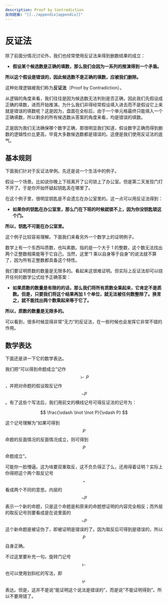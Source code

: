 ```yaml
---
description: Proof by Contradiction
反向链接: "[[../appendix|appendix]]"
---
```


# 反证法

除了前面分情况讨论外，我们也经常使用反证法来得到删数结果的成立：

* **假设某个候选数是正确的填数，那么我们会因为一系列的推演得到一个矛盾。**

**所以这个假设是错误的，因此候选数不是正确的填数，应被我们删除。**

这种处理逻辑被我们称为**反证法**（Proof by Contradiction）。

从逻辑的角度来看，我们往往是因为候选数无法判别是否正确，因此我们先假设成正确的填数，进而开始推演。为什么我们非得经常假设填入进去而不是假设它上来就是错误的填数呢？这是因为，盘面在全标后，由于一个单元格最终只能填入一个正确填数，所以剩余的所有候选数从答案的角度来看，均是错误的填数。

正是因为我们无法确保哪个数字正确，那很明显我们知道，假设数字正确而得到删数的逻辑性价比更高，毕竟大多数候选数都是错误的。这便是我们使用反证法的底气。

## 基本规则 <a href="#rule" id="rule"></a>

下面我们针对于反证法举例。先还是说一个生活中的例子。

假设一个场景。比如说你晚上下班离开了公司锁上了办公室。但是第二天发现门打不开了。于是你开始怀疑起钥匙丢在哪里了。

在这个例子里，很明显钥匙是不会遗忘在办公室里的。这一点可以用反证法得到：

* **如果你的钥匙在办公室里，那么门在下班的时候就锁不上，因为你没钥匙锁这个门。**

**所以，钥匙不可能在办公室里。**

这个例子比较容易理解。下面我们来看另外一个数学上的证明例子。

数学上有一个东西叫质数，也叫素数。指的是一个大于 1 的整数，这个数无法找出两个正整数相乘能等于它自己。当然，这里“1 乘以自身等于自身”的说法就不算了，因为所有正整数都具备这个特性。

我们要证明质数的数量是无限多的。看起来这很难证明。但实际上反证法却可以绕开任何的数学公式给予正确答案：

* **如果质数的数量是有限的的话，那么我们将所有质数全乘起来，它肯定不是质数。但是，只要我们将这个结果再加 1 个单位，就无法被任何数整除了。换言之，就不能找出两个数乘起来等于它了。**

**所以，质数的数量是无限多的。**

可以看到，很多时候显得非常“无力”的反证法，在一些时候也会发挥它非常不错的作用。

## 数学表达 <a href="#expression" id="expression"></a>

下面还是讲一下它的数学表达。

我们把“可以得到命题成立”记作 $$\vdash P$$，并把对命题的假设取反记作 $$\lnot P$$。有了这些个写法后，我们用前文的横线记号可得反证法的记号为：

$$
\frac{\vdash \lnot \lnot P}{\vdash P}
$$

这个记号理解为“如果可得到 $$P$$ 命题的反面情况的反面情况成立，则可得到 $$P$$ 命题成立”。

可能你一脸懵逼。这为啥要双重取反，这不负负得正了么，还用得着证明？实际上你得把这个两个取反记号 $$\lnot$$ 看成两个不同的意思。内层的 $$\lnot P$$ 表示一个新的命题，只是这个命题是和原来的命题想证明的内容完全相反；而外层的取反记号则要看成是在说里面的 $$\lnot P$$ 这个新命题是被证伪了，即被证明是错误的了。因为取反后可得到是错误的，所以 $$P$$ 自身正确。

不过这里要补充一句。旋转门记号 $$\vdash$$ 也可以使用划斜杠的写法，即 $$\not\vdash$$ 表达。但是，这并不是说“能证明这个说法是错误的”，而是说“不能证明得到”。所以不要用错了。
